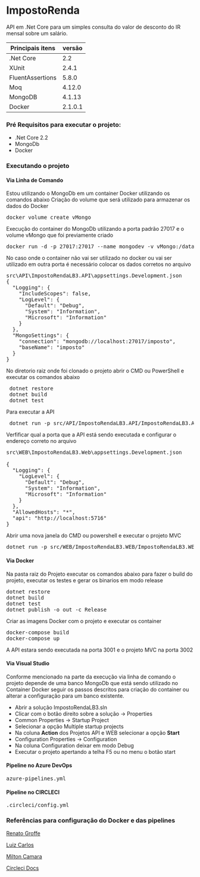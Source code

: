 # ImpostoRenda

API em .Net Core para um simples consulta do valor de desconto do IR mensal sobre um salário.

Principais itens | versão
------------- | -------------
 .Net Core | 2.2
  XUnit | 2.4.1
  FluentAssertions | 5.8.0
  Moq| 4.12.0
  MongoDB | 4.1.13
  Docker | 2.1.0.1

### Pré Requisitos para executar o projeto:
  - .Net Core 2.2
  - MongoDb
  - Docker 

### Executando o projeto

#### Via Linha de Comando
Estou utilizando o MongoDb em um container Docker utilizando os comandos abaixo
Criação do volume que será utilizado para armazenar os dados do Docker
<pre>
docker volume create vMongo
</pre>
Execução do container do MongoDb utilizando a porta padrão 27017 e o volume vMongo que foi previamente criado
<pre>
docker run -d -p 27017:27017 --name mongodev -v vMongo:/data/db mongo:4.1.13
</pre>
No caso onde o container não vai ser utilizado no docker ou vai ser utilizado em outra porta é necessário colocar os dados corretos no arquivo
<pre>
src\API\ImpostoRendaLB3.API\appsettings.Development.json
{
  "Logging": {
    "IncludeScopes": false,
    "LogLevel": {
      "Default": "Debug",
      "System": "Information",
      "Microsoft": "Information"
    }
  },
  "MongoSettings": {
    "connection": "mongodb://localhost:27017/imposto",
    "baseName": "imposto"
  }
}
</pre>

No diretorio raiz onde foi clonado o projeto abrir o CMD ou PowerShell e executar os comandos abaixo
<pre>
 dotnet restore
 dotnet build
 dotnet test
</pre>
Para executar a API 
<pre>
 dotnet run -p src/API/ImpostoRendaLB3.API/ImpostoRendaLB3.API.csproj
</pre>

Verfificar qual a porta que a API está sendo executada e configurar o endereço correto no arquivo
<pre>
src\WEB\ImpostoRendaLB3.Web\appsettings.Development.json

{
  "Logging": {
    "LogLevel": {
      "Default": "Debug",
      "System": "Information",
      "Microsoft": "Information"
    }
  },
  "AllowedHosts": "*",
  "api": "http://localhost:5716"
}
</pre>
Abrir uma nova janela do CMD ou powershell e executar o projeto MVC
<pre>
dotnet run -p src/WEB/ImpostoRendaLB3.WEB/ImpostoRendaLB3.WEB.csproj
</pre>

#### Via Docker
Na pasta raiz do Projeto executar os comandos abaixo para fazer o build do projeto, executar os testes e gerar os binarios em modo release
<pre>
dotnet restore
dotnet build
dotnet test
dotnet publish -o out -c Release
</pre>
Criar as imagens Docker com o projeto e executar os container 
<pre>
docker-compose build
docker-compose up
</pre>
A API estara sendo executada na porta 3001 e o projeto MVC na porta 3002

#### Via Visual Studio
Conforme mencionado na parte da execução via linha de comando o projeto depende de uma banco MongoDb que está sendo utilizado no Container Docker seguir os passos descritos para criação do container ou alterar a configuração para um banco existente.

- Abrir a solução ImpostoRendaLB3.sln
- Clicar com o botão direito sobre a solução -> Properties
- Common Properties -> Startup Project
- Selecionar a opção Multiple startup projects
- Na coluna **Action** dos Projetos API e WEB selecionar a opção **Start**
- Configuration Properties -> Configuration
- Na coluna Configuration deixar em modo Debug
- Executar o projeto apertando a telha F5 ou no menu o botão start



#### Pipeline no Azure DevOps

<pre>azure-pipelines.yml</pre>

#### Pipeline no CIRCLECI
<pre>
.circleci/config.yml
</pre>


### Referências para configuração do Docker e das pipelines

[Renato Groffe](https://github.com/renatogroffe)

[Luiz Carlos](https://github.com/luizcarlosfaria) 

[Milton Camara](https://github.com/miltoncamara)

[Circleci Docs](https://circleci.com/docs/)

